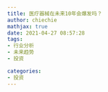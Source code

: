```yaml
---
title: 医疗器械在未来10年会爆发吗？
author: chiechie
mathjax: true
date: 2021-04-27 08:57:28
tags: 
- 行业分析 
- 未来趋势
- 投资

categories: 
- 投资
---
```


